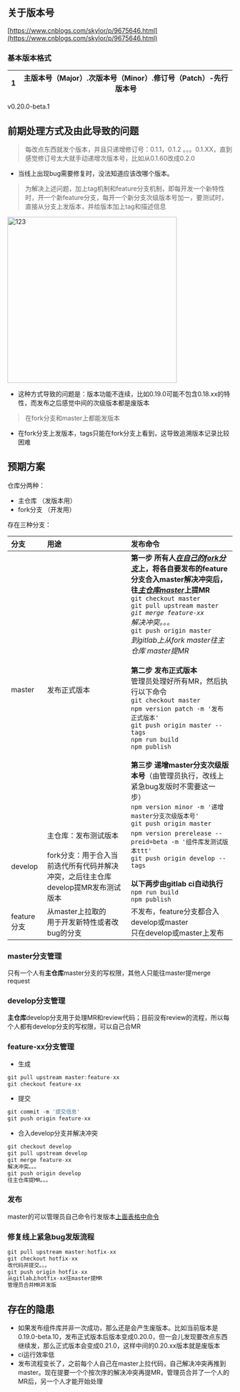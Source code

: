 ## 关于版本号
[https://www.cnblogs.com/skylor/p/9675646.html](https://www.cnblogs.com/skylor/p/9675646.html)

### 基本版本格式
1 | 主版本号（Major）.次版本号（Minor）.修订号（Patch）-先行版本号
-- | --

v0.20.0-beta.1 

## 前期处理方式及由此导致的问题

> 每改点东西就发个版本，并且只递增修订号：0.1.1，0.1.2 。。。0.1.XX，直到感觉修订号太大就手动递增次版本号，比如从0.1.60改成0.2.0
   - 当线上出现bug需要修复时，没法知道应该改哪个版本。
> 为解决上述问题，加上tag机制和feature分支机制，即每开发一个新特性时，开一个新feature分支，每开一个新分支次级版本号加一，要测试时，直接从分支上发版本，并给版本加上tag和描述信息

<p><img src="https://github.com/zhouJiecode/notes/blob/master/1.PNG?raw=true" alt="123" width="379" height="372"></p>

   - 这种方式导致的问题是：版本功能不连续，比如0.19.0可能不包含0.18.xx的特性，而发布之后感觉中间的次级版本都是废版本
> 在fork分支和master上都能发版本
   - 在fork分支上发版本，tags只能在fork分支上看到，这导致追溯版本记录比较困难

## 预期方案

 仓库分两种：
- 主仓库 （发版本用）
- fork分支 （开发用）

存在三种分支：

|分支|用途|发布命令|
|:------|:---|:-----------|
|master|发布正式版本|**第一步 所有人<u>*在自己的fork分支*</u>上，将各自要发布的feature分支合入master解决冲突后，往<u>*主仓库master*</u>上提MR**<br>`git checkout master`<br>`git pull upstream master`<br>*`git merge feature-xx`<br>解决冲突。。。*<br>`git push origin master`<br>*到gitlab上从fork master往主仓库 master提MR*<br><br>**第二步 发布正式版本**<br>管理员处理好所有MR，然后执行以下命令<br>`git checkout master`<br>`npm version patch -m '发布正式版本'`<br>`git push origin master --tags`<br>`npm run build`<br>`npm publish`<br><br>**第三步 递增master分支次级版本号**（由管理员执行，改线上紧急bug发版时不需要这一步）<br>`npm version minor -m '递增master分支次级版本号'`<br>`git push origin master`|
|develop|主仓库：发布测试版本<br><br>fork分支：用于合入当前迭代所有代码并解决冲突，之后往主仓库develop提MR发布测试版本|`npm version prerelease --preid=beta -m '组件库发测试版本ttt'`<br>`git push origin develop --tags`<br><br>**以下两步由gitlab ci自动执行**<br>`npm run build`<br>`npm publish`|
|feature分支|从master上拉取的<br>用于开发新特性或者改bug的分支|不发布，feature分支都合入develop或master<br>只在develop或master上发布|

### master分支管理
只有一个人有**主仓库**master分支的写权限，其他人只能往master提merge request

### develop分支管理
**主仓库**develop分支用于处理MR和review代码；目前没有review的流程，所以每个人都有develop分支的写权限，可以自己合MR

### feature-xx分支管理
- 生成
```javascript
git pull upstream master:feature-xx
git checkout feature-xx
```

- 提交
```javascript
git commit -m '提交信息'
git push origin feature-xx
```

- 合入develop分支并解决冲突
```javascript
git checkout develop
git pull upstream develop
git merge feature-xx
解决冲突。。。
git push origin develop
往主仓库提MR。。。
```

### 发布
master的可以管理员自己命令行发版本<a href="#预期方案">上面表格中命令</a>

### 修复线上紧急bug发版流程
```javascript
git pull upstream master:hotfix-xx
git checkout hotfix-xx
改代码并提交。。。
git push origin hotfix-xx
从gitlab上hotfix-xx往master提MR
管理员合并MR并发版
```

## 存在的隐患
- 如果发布组件库并非一次成功，那么还是会产生废版本。比如当前版本是0.19.0-beta.10，发布正式版本后版本变成0.20.0，但一会儿发现要改点东西继续发，那么正式版本会变成0.21.0，这样中间的0.20.xx版本就是废版本
- ci运行效率低
- 发布流程变长了，之前每个人自己在master上拉代码，自己解决冲突再推到master。现在提要一个个按次序的解决冲突再提MR，管理员合并了一个人的MR后，另一个人才能开始处理